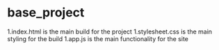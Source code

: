 # base_project
1.index.html is the main build for the project
1.stylesheet.css is the main styling for the build
1.app.js is the main functionality for the site
